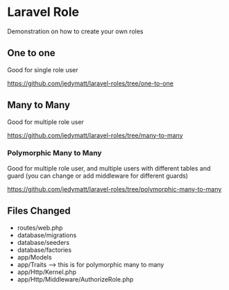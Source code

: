 # Laravel Role

Demonstration on how to create your own roles

## One to one

Good for single role user

https://github.com/jedymatt/laravel-roles/tree/one-to-one

## Many to Many

Good for multiple role user

https://github.com/jedymatt/laravel-roles/tree/many-to-many

### Polymorphic Many to Many

Good for multiple role user, and multiple users with different tables and guard (you can change or add middleware for different guards)

https://github.com/jedymatt/laravel-roles/tree/polymorphic-many-to-many

## Files Changed

- routes/web.php
- database/migrations
- database/seeders
- database/factories
- app/Models
- app/Traits --> this is for polymorphic many to many
- app/Http/Kernel.php
- app/Http/Middleware/AuthorizeRole.php
